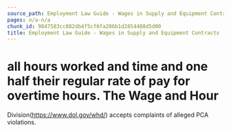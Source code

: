 ```yaml
---
source_path: Employment Law Guide - Wages in Supply and Equipment Contracts.md
pages: n/a-n/a
chunk_id: 9847583cc882db4f5cf6fa206b1d2854488d5d00
title: Employment Law Guide - Wages in Supply and Equipment Contracts
---
```

# all hours worked and time and one half their regular rate of pay for overtime hours. The Wage and Hour

Division(https://www.dol.gov/whd/) accepts complaints of alleged PCA violations.
